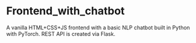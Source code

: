 # Frontend_with_chatbot
A vanilla HTML+CSS+JS frontend with a basic NLP chatbot built in Python with PyTorch. REST API is created via Flask.
